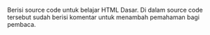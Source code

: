 Berisi source code untuk belajar HTML Dasar. Di dalam source code tersebut sudah berisi komentar untuk menambah pemahaman bagi pembaca.
